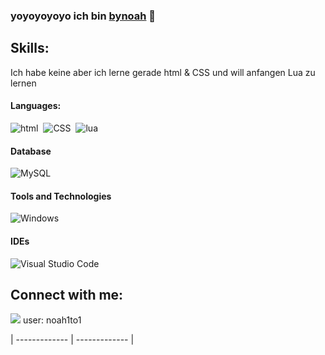 ### yoyoyoyoyo ich bin [bynoah]([https://bynoahh.github.io]) 👋

## Skills:

Ich habe keine aber ich lerne gerade html & CSS und will anfangen Lua zu lernen

#### Languages:

![html](https://img.shields.io/badge/html-ED8B00?style=for-the-badge&logo=html&logoColor=white)&nbsp;
![CSS](https://img.shields.io/badge/CSS-3776AB?style=for-the-badge&logo=css&logoColor=white)&nbsp;
![lua](https://img.shields.io/badge/lua-121011?style=for-the-badge&logo=lua&logoColor=white)

#### Database

![MySQL](https://img.shields.io/badge/MySQL-00000F?style=for-the-badge&logo=mysql&logoColor=white)&nbsp;

#### Tools and Technologies

![Windows](https://img.shields.io/badge/Windows-FCC624?style=for-the-badge&logo=windows&logoColor=black)&nbsp;
<!-- ![AWS](https://img.shields.io/badge/Amazon_AWS-232F3E?style=flat&logo=amazon-aws&logoColor=white)&nbsp;
![Google Cloud](https://img.shields.io/badge/Google_Cloud-4285F4?style=flat&logo=google-cloud&logoColor=white)&nbsp; -->

#### IDEs

![Visual Studio Code](https://img.shields.io/badge/Visual%20Studio%20Code-0078d7.svg?style=for-the-badge&logo=visual-studio-code&logoColor=white)&nbsp;


## Connect with me:

<p align = "center">

[<img src="https://img.shields.io/badge/Discord-%2312100E.svg?&style=for-the-badge&logo=kaggle&logoColor=white&color=black" />](https://www.discord.com) user: noah1to1
</p>

| ------------- | ------------- |

